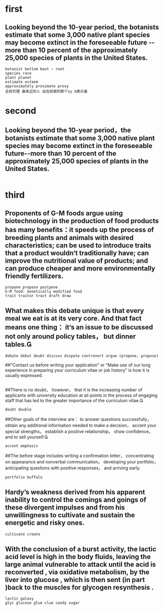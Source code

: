# first

## Looking beyond the 10-year period, the botanists estimate that some 3,000 native plant species may become extinct in the foreseeable future -- more than 10 percent of the approximately 25,000 species of plants in the United States.
```
botanist bottom boot ~ root
species race 
plant planet
estimate esteem
approximately proximate proxy 
全权代理 最亲近的人 站在前面的那个xy m表示最
```

# second
## Looking beyond the 10-year period，the botanists estimate that some 3,000 native plant species may become extinct in the foreseeable future--more than 10 percent of the approximately 25,000 species of plants in the United States.
```

```

# third
## Proponents of G-M foods argue using biotechnology in the production of food products has many benefits：it speeds up the process of breeding plants and animals with desired characteristics; can be used to introduce traits that a product wouldn‘t traditionally have; can improve the nutritional value of products; and can produce cheaper and more environmentally friendly fertilizers.
```
propone propose postpone
G-M food: Genetically modified food
trait traitor tract draft draw 
```

## What makes this debate unique is that every meal we eat is at its very core. And that fact means one thing： it‘s an issue to be discussed not only around policy tables， but dinner tables.
```
debate debut doubt discuss dispute controvert argue (propone, propose)
```
##“Contact us before writing your application” or “Make use of our long experience in preparing your curriculum vitae or job history” is how it is usually expressed.
```
```
##There is no doubt， however， that it is the increasing number of applicants with university education at all points in the process of engaging staff that has led to the greater importance of the curriculum vitae.
```
doubt double
```
##Other goals of the interview are： to answer questions successfully， obtain any additional information needed to make a decision， accent your special strengths， establish a positive relationship， show confidence， and to sell yourself.
```
accent emphasis
```
##The before stage includes writing a confirmation letter， concentrating on appearance and nonverbal communication， developing your portfolio， anticipating questions with positive responses， and arriving early.
```
portfolio buffalo
```

## Hardy’s weakness derived from his apparent inability to control the comings and goings of these divergent impulses and from his unwillingness to cultivate and sustain the energetic and risky ones.
```
cultivate create
```
## With the conclusion of a burst activity, the lactic acid level is high in the body fluids, leaving the large animal vulnerable to attack until the acid is reconverted , via oxidative metabolism, by the liver into glucose , which is then sent (in part )back to the muscles for glycogen resynthesis .
```
lactic galaxy
glyc glucose glue clue candy sugar
```
